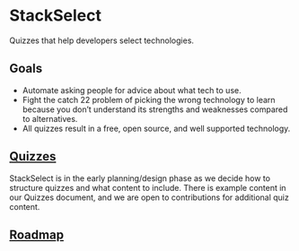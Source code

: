 # StackSelect

Quizzes that help developers select technologies.

## Goals

* Automate asking people for advice about what tech to use.
* Fight the catch 22 problem of picking the wrong technology to learn because you don’t understand its strengths and weaknesses compared to alternatives.
* All quizzes result in a free, open source, and well supported technology.

## [Quizzes](quizzes.md)

StackSelect is in the early planning/design phase as we decide how to structure quizzes and what content to include. There is example content in our Quizzes document, and we are open to contributions for additional quiz content.

## [Roadmap](https://github.com/nickmccurdy/stackselect/projects/4)
